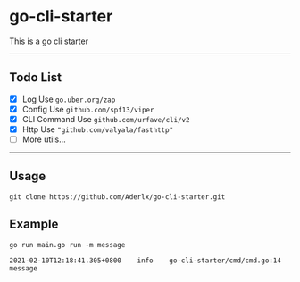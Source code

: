 # go-cli-starter
This is a go cli starter

---

## Todo List
- [x] Log Use `go.uber.org/zap`
- [x] Config Use `github.com/spf13/viper`
- [x] CLI Command Use `github.com/urfave/cli/v2`
- [x] Http Use `"github.com/valyala/fasthttp"`
- [ ] More utils...

---

## Usage
`git clone https://github.com/Aderlx/go-cli-starter.git`

## Example
```
go run main.go run -m message

2021-02-10T12:18:41.305+0800	info	go-cli-starter/cmd/cmd.go:14	message
```
